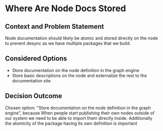 # Where Are Node Docs Stored

## Context and Problem Statement

Node documentation should likely be atomic and stored directly on the node to prevent desync as we have multiple packages that we build.

## Considered Options

- Store documentation on the node definition in the graph engine
- Store basic descriptions on the node and externalize the rest to the documentation site

## Decision Outcome

Chosen option: "Store documentation on the node definition in the graph engine", because When people start publishing their own nodes outside of our system we need to be able to import them directly inside. Additionally the atomicity of the package having its own definition is important
